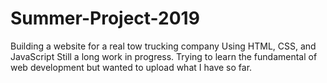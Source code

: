 # Summer-Project-2019
Building a website for a real tow trucking company
Using HTML, CSS, and JavaScript
Still a long work in progress. Trying to learn the fundamental of web development but wanted to upload what I have so far.
